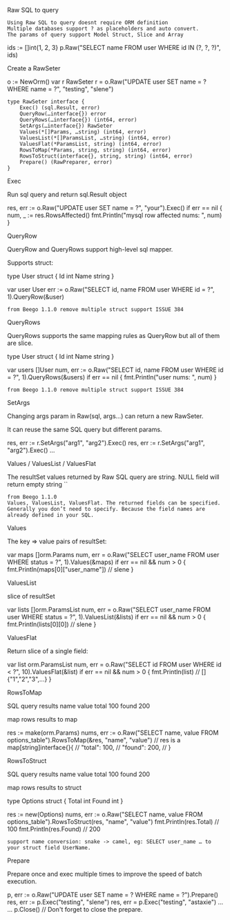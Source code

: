 Raw SQL to query

    Using Raw SQL to query doesnt require ORM definition
    Multiple databases support ? as placeholders and auto convert.
    The params of query support Model Struct, Slice and Array

ids := []int{1, 2, 3}
p.Raw("SELECT name FROM user WHERE id IN (?, ?, ?)", ids)

Create a RawSeter

o := NewOrm()
var r RawSeter
r = o.Raw("UPDATE user SET name = ? WHERE name = ?", "testing", "slene")

    type RawSeter interface {
        Exec() (sql.Result, error)
        QueryRow(…interface{}) error
        QueryRows(…interface{}) (int64, error)
        SetArgs(…interface{}) RawSeter
        Values(*[]Params, …string) (int64, error)
        ValuesList(*[]ParamsList, …string) (int64, error)
        ValuesFlat(*ParamsList, string) (int64, error)
        RowsToMap(*Params, string, string) (int64, error)
        RowsToStruct(interface{}, string, string) (int64, error)
        Prepare() (RawPreparer, error)
    }

Exec

Run sql query and return sql.Result object

res, err := o.Raw("UPDATE user SET name = ?", "your").Exec()
if err == nil {
    num, _ := res.RowsAffected()
    fmt.Println("mysql row affected nums: ", num)
}

QueryRow

QueryRow and QueryRows support high-level sql mapper.

Supports struct:

type User struct {
    Id   int
    Name string
}

var user User
err := o.Raw("SELECT id, name FROM user WHERE id = ?", 1).QueryRow(&user)

    from Beego 1.1.0 remove multiple struct support ISSUE 384

QueryRows

QueryRows supports the same mapping rules as QueryRow but all of them are slice.

type User struct {
    Id   int
    Name string
}

var users []User
num, err := o.Raw("SELECT id, name FROM user WHERE id = ?", 1).QueryRows(&users)
if err == nil {
    fmt.Println("user nums: ", num)
}

    from Beego 1.1.0 remove multiple struct support ISSUE 384

SetArgs

Changing args param in Raw(sql, args…) can return a new RawSeter.

It can reuse the same SQL query but different params.

res, err := r.SetArgs("arg1", "arg2").Exec()
res, err := r.SetArgs("arg1", "arg2").Exec()
...

Values / ValuesList / ValuesFlat

The resultSet values returned by Raw SQL query are string. NULL field will return empty string ``

    from Beego 1.1.0
    Values, ValuesList, ValuesFlat. The returned fields can be specified.
    Generally you don’t need to specify. Because the field names are already defined in your SQL.

Values

The key => value pairs of resultSet:

var maps []orm.Params
num, err = o.Raw("SELECT user_name FROM user WHERE status = ?", 1).Values(&maps)
if err == nil && num > 0 {
    fmt.Println(maps[0]["user_name"]) // slene
}

ValuesList

slice of resultSet

var lists []orm.ParamsList
num, err = o.Raw("SELECT user_name FROM user WHERE status = ?", 1).ValuesList(&lists)
if err == nil && num > 0 {
    fmt.Println(lists[0][0]) // slene
}

ValuesFlat

Return slice of a single field:

var list orm.ParamsList
num, err = o.Raw("SELECT id FROM user WHERE id < ?", 10).ValuesFlat(&list)
if err == nil && num > 0 {
    fmt.Println(list) // []{"1","2","3",...}
}

RowsToMap

SQL query results
name 	value
total 	100
found 	200

map rows results to map

res := make(orm.Params)
nums, err := o.Raw("SELECT name, value FROM options_table").RowsToMap(&res, "name", "value")
// res is a map[string]interface{}{
//  "total": 100,
//  "found": 200,
// }

RowsToStruct

SQL query results
name 	value
total 	100
found 	200

map rows results to struct

type Options struct {
    Total int
    Found int
}

res := new(Options)
nums, err := o.Raw("SELECT name, value FROM options_table").RowsToStruct(res, "name", "value")
fmt.Println(res.Total) // 100
fmt.Println(res.Found) // 200

    support name conversion: snake -> camel, eg: SELECT user_name … to your struct field UserName.

Prepare

Prepare once and exec multiple times to improve the speed of batch execution.

p, err := o.Raw("UPDATE user SET name = ? WHERE name = ?").Prepare()
res, err := p.Exec("testing", "slene")
res, err  = p.Exec("testing", "astaxie")
...
...
p.Close() // Don't forget to close the prepare.